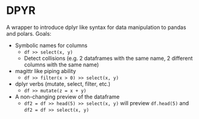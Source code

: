 # DPYR
A wrapper to introduce dplyr like syntax for data manipulation to pandas and polars.
Goals: 
* Symbolic names for columns
    - `df >> select(x, y)`
    - Detect collisions (e.g. 2 dataframes with the same name, 2 different columns with the same name)
* magittr like piping ability
    - `df >> filter(x > 0) >> select(x, y)`
* dplyr verbs (mutate, select, filter, etc.)
    - `df >> mutate(z = x + y)`
* A non-changing preview of the dataframe
    - `df2 = df >> head(5) >> select(x, y)` will preview `df.head(5)` and `df2 = df >> select(x, y)`